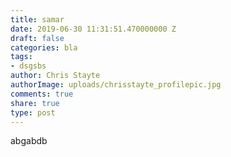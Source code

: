```yaml
---
title: samar
date: 2019-06-30 11:31:51.470000000 Z
draft: false
categories: bla
tags:
- dsgsbs
author: Chris Stayte
authorImage: uploads/chrisstayte_profilepic.jpg
comments: true
share: true
type: post
---
```


abgabdb
